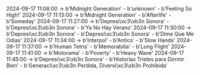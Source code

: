 2024-09-17 11:08:00 -> b'Midnight Generation' - b'unknown' - b'Feeling So High!'
2024-09-17 11:13:00 -> b'Midnight Generation' - b'Afterlife' - b'Someday'
2024-09-17 11:27:00 -> b'Depresi\xc3\xb3n Sonora' - b'Depresi\xc3\xb3n Sonora' - b'Ya No Hay Verano'
2024-09-17 11:30:00 -> b'Depresi\xc3\xb3n Sonora' - b'Depresi\xc3\xb3n Sonora' - b'Dime Que Me Odias'
2024-09-17 11:34:00 -> b'Interpol' - b'Antics' - b'Slow Hands'
2024-09-17 11:37:00 -> b'Human Tetris' - b'Memorabilia' - b'Long Flight'
2024-09-17 11:41:00 -> b'Motorama' - b'Poverty' - b'Heavy Wave'
2024-09-17 11:45:00 -> b'Depresi\xc3\xb3n Sonora' - b'Historias Tristes para Dormir Bien' - b'Generaci\xc3\xb3n Perdida, Diversi\xc3\xb3n Prohibida'

